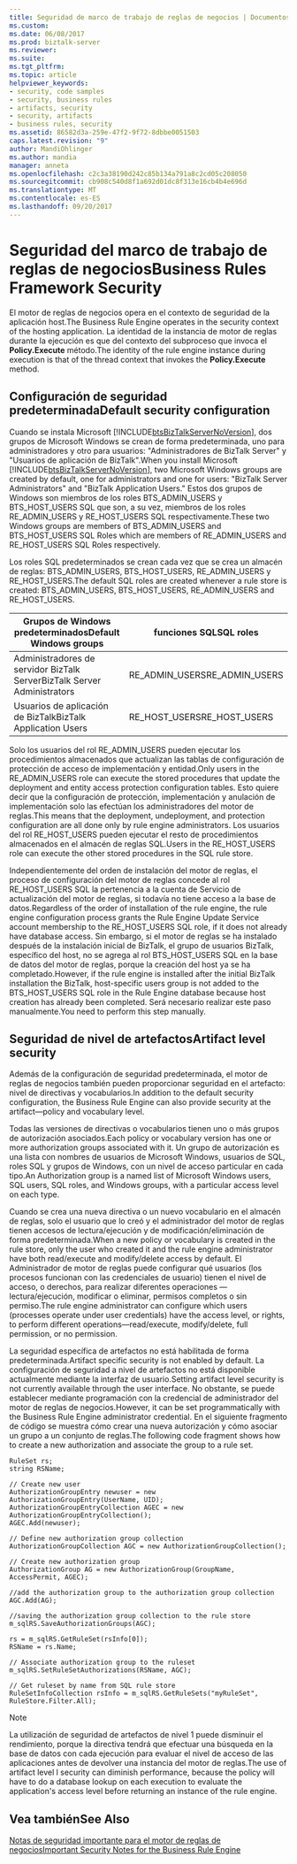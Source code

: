 ```yaml
---
title: Seguridad de marco de trabajo de reglas de negocios | Documentos de Microsoft
ms.custom: 
ms.date: 06/08/2017
ms.prod: biztalk-server
ms.reviewer: 
ms.suite: 
ms.tgt_pltfrm: 
ms.topic: article
helpviewer_keywords:
- security, code samples
- security, business rules
- artifacts, security
- security, artifacts
- business rules, security
ms.assetid: 86582d3a-259e-47f2-9f72-8dbbe0051503
caps.latest.revision: "9"
author: MandiOhlinger
ms.author: mandia
manager: anneta
ms.openlocfilehash: c2c3a38190d242c85b134a791a8c2cd05c208050
ms.sourcegitcommit: cb908c540d8f1a692d01dc8f313e16cb4b4e696d
ms.translationtype: MT
ms.contentlocale: es-ES
ms.lasthandoff: 09/20/2017
---
```

# <a name="business-rules-framework-security"></a><span data-ttu-id="524c9-102">Seguridad del marco de trabajo de reglas de negocios</span><span class="sxs-lookup"><span data-stu-id="524c9-102">Business Rules Framework Security</span></span>
<span data-ttu-id="524c9-103">El motor de reglas de negocios opera en el contexto de seguridad de la aplicación host.</span><span class="sxs-lookup"><span data-stu-id="524c9-103">The Business Rule Engine operates in the security context of the hosting application.</span></span> <span data-ttu-id="524c9-104">La identidad de la instancia de motor de reglas durante la ejecución es que del contexto del subproceso que invoca el **Policy.Execute** método.</span><span class="sxs-lookup"><span data-stu-id="524c9-104">The identity of the rule engine instance during execution is that of the thread context that invokes the **Policy.Execute** method.</span></span>  
  
## <a name="default-security-configuration"></a><span data-ttu-id="524c9-105">Configuración de seguridad predeterminada</span><span class="sxs-lookup"><span data-stu-id="524c9-105">Default security configuration</span></span>  
 <span data-ttu-id="524c9-106">Cuando se instala Microsoft [!INCLUDE[btsBizTalkServerNoVersion](../includes/btsbiztalkservernoversion-md.md)], dos grupos de Microsoft Windows se crean de forma predeterminada, uno para administradores y otro para usuarios: "Administradores de BizTalk Server" y "Usuarios de aplicación de BizTalk".</span><span class="sxs-lookup"><span data-stu-id="524c9-106">When you install Microsoft [!INCLUDE[btsBizTalkServerNoVersion](../includes/btsbiztalkservernoversion-md.md)], two Microsoft Windows groups are created by default, one for administrators and one for users: "BizTalk Server Administrators" and "BizTalk Application Users."</span></span> <span data-ttu-id="524c9-107">Estos dos grupos de Windows son miembros de los roles BTS_ADMIN_USERS y BTS_HOST_USERS SQL que son, a su vez, miembros de los roles RE_ADMIN_USERS y RE_HOST_USERS SQL respectivamente.</span><span class="sxs-lookup"><span data-stu-id="524c9-107">These two Windows groups are members of BTS_ADMIN_USERS and BTS_HOST_USERS SQL Roles which are members of RE_ADMIN_USERS and RE_HOST_USERS SQL Roles respectively.</span></span>  
  
 <span data-ttu-id="524c9-108">Los roles SQL predeterminados se crean cada vez que se crea un almacén de reglas: BTS_ADMIN_USERS, BTS_HOST_USERS, RE_ADMIN_USERS y RE_HOST_USERS.</span><span class="sxs-lookup"><span data-stu-id="524c9-108">The default SQL roles are created whenever a rule store is created: BTS_ADMIN_USERS, BTS_HOST_USERS, RE_ADMIN_USERS and RE_HOST_USERS.</span></span>  
  
|<span data-ttu-id="524c9-109">Grupos de Windows predeterminados</span><span class="sxs-lookup"><span data-stu-id="524c9-109">Default Windows groups</span></span>|<span data-ttu-id="524c9-110">funciones SQL</span><span class="sxs-lookup"><span data-stu-id="524c9-110">SQL roles</span></span>|  
|----------------------------|---------------|  
|<span data-ttu-id="524c9-111">Administradores de servidor BizTalk Server</span><span class="sxs-lookup"><span data-stu-id="524c9-111">BizTalk Server Administrators</span></span>|<span data-ttu-id="524c9-112">RE_ADMIN_USERS</span><span class="sxs-lookup"><span data-stu-id="524c9-112">RE_ADMIN_USERS</span></span>|  
|<span data-ttu-id="524c9-113">Usuarios de aplicación de BizTalk</span><span class="sxs-lookup"><span data-stu-id="524c9-113">BizTalk Application Users</span></span>|<span data-ttu-id="524c9-114">RE_HOST_USERS</span><span class="sxs-lookup"><span data-stu-id="524c9-114">RE_HOST_USERS</span></span>|  
  
 <span data-ttu-id="524c9-115">Solo los usuarios del rol RE_ADMIN_USERS pueden ejecutar los procedimientos almacenados que actualizan las tablas de configuración de protección de acceso de implementación y entidad.</span><span class="sxs-lookup"><span data-stu-id="524c9-115">Only users in the RE_ADMIN_USERS role can execute the stored procedures that update the deployment and entity access protection configuration tables.</span></span> <span data-ttu-id="524c9-116">Esto quiere decir que la configuración de protección, implementación y anulación de implementación solo las efectúan los administradores del motor de reglas.</span><span class="sxs-lookup"><span data-stu-id="524c9-116">This means that the deployment, undeployment, and protection configuration are all done only by rule engine administrators.</span></span> <span data-ttu-id="524c9-117">Los usuarios del rol RE_HOST_USERS pueden ejecutar el resto de procedimientos almacenados en el almacén de reglas SQL.</span><span class="sxs-lookup"><span data-stu-id="524c9-117">Users in the RE_HOST_USERS role can execute the other stored procedures in the SQL rule store.</span></span>  
  
 <span data-ttu-id="524c9-118">Independientemente del orden de instalación del motor de reglas, el proceso de configuración del motor de reglas concede al rol RE_HOST_USERS SQL la pertenencia a la cuenta de Servicio de actualización del motor de reglas, si todavía no tiene acceso a la base de datos.</span><span class="sxs-lookup"><span data-stu-id="524c9-118">Regardless of the order of installation of the rule engine, the rule engine configuration process grants the Rule Engine Update Service account membership to the RE_HOST_USERS SQL role, if it does not already have database access.</span></span> <span data-ttu-id="524c9-119">Sin embargo, si el motor de reglas se ha instalado después de la instalación inicial de BizTalk, el grupo de usuarios BizTalk, específico del host, no se agrega al rol BTS_HOST_USERS SQL en la base de datos del motor de reglas, porque la creación del host ya se ha completado.</span><span class="sxs-lookup"><span data-stu-id="524c9-119">However, if the rule engine is installed after the initial BizTalk installation the BizTalk, host-specific users group is not added to the BTS_HOST_USERS SQL role in the Rule Engine database because host creation has already been completed.</span></span> <span data-ttu-id="524c9-120">Será necesario realizar este paso manualmente.</span><span class="sxs-lookup"><span data-stu-id="524c9-120">You need to perform this step manually.</span></span>  
  
## <a name="artifact-level-security"></a><span data-ttu-id="524c9-121">Seguridad de nivel de artefactos</span><span class="sxs-lookup"><span data-stu-id="524c9-121">Artifact level security</span></span>  
 <span data-ttu-id="524c9-122">Además de la configuración de seguridad predeterminada, el motor de reglas de negocios también pueden proporcionar seguridad en el artefacto: nivel de directivas y vocabularios.</span><span class="sxs-lookup"><span data-stu-id="524c9-122">In addition to the default security configuration, the Business Rule Engine can also provide security at the artifact—policy and vocabulary level.</span></span>  
  
 <span data-ttu-id="524c9-123">Todas las versiones de directivas o vocabularios tienen uno o más grupos de autorización asociados.</span><span class="sxs-lookup"><span data-stu-id="524c9-123">Each policy or vocabulary version has one or more authorization groups associated with it.</span></span> <span data-ttu-id="524c9-124">Un grupo de autorización es una lista con nombres de usuarios de Microsoft Windows, usuarios de SQL, roles SQL y grupos de Windows, con un nivel de acceso particular en cada tipo.</span><span class="sxs-lookup"><span data-stu-id="524c9-124">An Authorization group is a named list of Microsoft Windows users, SQL users, SQL roles, and Windows groups, with a particular access level on each type.</span></span>  
  
 <span data-ttu-id="524c9-125">Cuando se crea una nueva directiva o un nuevo vocabulario en el almacén de reglas, solo el usuario que lo creó y el administrador del motor de reglas tienen accesos de lectura/ejecución y de modificación/eliminación de forma predeterminada.</span><span class="sxs-lookup"><span data-stu-id="524c9-125">When a new policy or vocabulary is created in the rule store, only the user who created it and the rule engine administrator have both read/execute and modify/delete access by default.</span></span> <span data-ttu-id="524c9-126">El Administrador de motor de reglas puede configurar qué usuarios (los procesos funcionan con las credenciales de usuario) tienen el nivel de acceso, o derechos, para realizar diferentes operaciones — lectura/ejecución, modificar o eliminar, permisos completos o sin permiso.</span><span class="sxs-lookup"><span data-stu-id="524c9-126">The rule engine administrator can configure which users (processes operate under user credentials) have the access level, or rights, to perform different operations—read/execute, modify/delete, full permission, or no permission.</span></span>  
  
 <span data-ttu-id="524c9-127">La seguridad específica de artefactos no está habilitada de forma predeterminada.</span><span class="sxs-lookup"><span data-stu-id="524c9-127">Artifact specific security is not enabled by default.</span></span> <span data-ttu-id="524c9-128">La configuración de seguridad a nivel de artefactos no está disponible actualmente mediante la interfaz de usuario.</span><span class="sxs-lookup"><span data-stu-id="524c9-128">Setting artifact level security is not currently available through the user interface.</span></span> <span data-ttu-id="524c9-129">No obstante, se puede establecer mediante programación con la credencial de administrador del motor de reglas de negocios.</span><span class="sxs-lookup"><span data-stu-id="524c9-129">However, it can be set programmatically with the Business Rule Engine administrator credential.</span></span> <span data-ttu-id="524c9-130">En el siguiente fragmento de código se muestra cómo crear una nueva autorización y cómo asociar un grupo a un conjunto de reglas.</span><span class="sxs-lookup"><span data-stu-id="524c9-130">The following code fragment shows how to create a new authorization and associate the group to a rule set.</span></span>  
  
```  
RuleSet rs;  
string RSName;     
  
// Create new user  
AuthorizationGroupEntry newuser = new AuthorizationGroupEntry(UserName, UID);  
AuthorizationGroupEntryCollection AGEC = new AuthorizationGroupEntryCollection();  
AGEC.Add(newuser);  
  
// Define new authorization group collection  
AuthorizationGroupCollection AGC = new AuthorizationGroupCollection();  
  
// Create new authorization group  
AuthorizationGroup AG = new AuthorizationGroup(GroupName, AccessPermit, AGEC);  
  
//add the authorization group to the authorization group collection  
AGC.Add(AG);  
  
//saving the authorization group collection to the rule store  
m_sqlRS.SaveAuthorizationGroups(AGC);  
  
rs = m_sqlRS.GetRuleSet(rsInfo[0]);                 
RSName = rs.Name;  
  
// Associate authorization group to the ruleset  
m_sqlRS.SetRuleSetAuthorizations(RSName, AGC);  
  
// Get ruleset by name from SQL rule store  
RuleSetInfoCollection rsInfo = m_sqlRS.GetRuleSets("myRuleSet", RuleStore.Filter.All);  
```  
  
> [!NOTE]
>  <span data-ttu-id="524c9-131">La utilización de seguridad de artefactos de nivel 1 puede disminuir el rendimiento, porque la directiva tendrá que efectuar una búsqueda en la base de datos con cada ejecución para evaluar el nivel de acceso de las aplicaciones antes de devolver una instancia del motor de reglas.</span><span class="sxs-lookup"><span data-stu-id="524c9-131">The use of artifact level l security can diminish performance, because the policy will have to do a database lookup on each execution to evaluate the application's access level before returning an instance of the rule engine.</span></span>  
  
## <a name="see-also"></a><span data-ttu-id="524c9-132">Vea también</span><span class="sxs-lookup"><span data-stu-id="524c9-132">See Also</span></span>  
 [<span data-ttu-id="524c9-133">Notas de seguridad importante para el motor de reglas de negocios</span><span class="sxs-lookup"><span data-stu-id="524c9-133">Important Security Notes for the Business Rule Engine</span></span>](../core/important-security-notes-for-the-business-rule-engine.md)